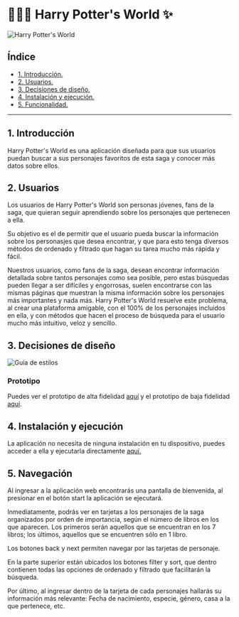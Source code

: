 # 🧙🏻‍♂️ **Harry Potter's World** ✨

![Harry Potter's World](./thumbnail.png)
## Índice

* [1. Introducción.](#1-introducción)
* [2. Usuarios.](#2-usuarios)
* [3. Decisiones de diseño.](#3-decisiones-de-diseño)
* [4. Instalación y ejecución.](#4-instalación-y-ejecución)
* [5. Funcionalidad.](#5-funcionalidad)


***

## 1. Introducción
Harry Potter's World es una aplicación diseñada para que sus usuarios puedan buscar a sus personajes favoritos de esta saga y conocer más datos sobre ellos.
## 2. Usuarios
Los usuarios de Harry Potter's World son personas jóvenes, fans de la saga, que quieran seguir aprendiendo sobre los personajes que pertenecen a ella.

Su objetivo es el de permitir que el usuario pueda buscar la información sobre los personasjes que desea encontrar, y que para esto tenga diversos métodos de ordenado y filtrado que hagan su tarea mucho más rápida y fácil.

Nuestros usuarios, como fans de la saga, desean encontrar información detallada sobre tantos personajes como sea posible, pero estas búsquedas pueden llegar a ser difíciles y engorrosas, suelen encontrarse con las mismas páginas que muestran la misma información sobre los personajes más importantes y nada más. Harry Potter's World resuelve este problema, al crear una plataforma amigable, con el 100% de los personajes incluidos en ella, y con métodos que hacen el proceso de búsqueda para el usuario mucho más intuitivo, veloz y sencillo.

## 3. Decisiones de diseño
![Guía de estilos](./styleGuide.png)
### **Prototipo**
Puedes ver el prototipo de alta fidelidad [aquí](https://www.figma.com/file/h4lVco0D8PiTlSNLkZ0wFR/Data-Lovers-Laboratoria-%7C-Alta-Fidelidad?node-id=0%3A1) y el prototipo de baja fidelidad [aquí](https://www.figma.com/file/av0D3RiMeLxjRkFb6PfO5d/Data-Lovers-Laboratoria-%7C-Baja-Fidelidad?node-id=0%3A1).

## 4. Instalación y ejecución
La aplicación no necesita de ninguna instalación en tu dispositivo, puedes acceder a ella y ejecutarla directamente [aquí.](https://amappola7.github.io/data-lovers/src/)

## 5. Navegación
Al ingresar a la aplicación web encontrarás una pantalla de bienvenida, al presionar en el botón start la aplicación se ejecutará.

Inmediatamente, podrás ver en tarjetas a los personajes de la saga organizados por orden de importancia, según el número de libros en los que aparecen. Los primeros serán aquellos que se encuentran en los 7 libros; los últimos, aquellos que se encuentren sólo en 1 libro.

Los botones back y next permiten navegar por las tarjetas de personaje.

En la parte superior están ubicados los botones filter y sort, que dentro contienen todas las opciones de ordenado y filtrado que facilitarán la búsqueda.

Por último, al ingresar dentro de la tarjeta de cada personajes hallarás su información más relevante: Fecha de nacimiento, especie, género, casa a la que pertenece, etc.
